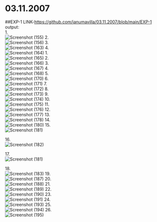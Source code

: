 # 03.11.2007
##EXP-1 LINK-https://github.com/janumavilla/03.11.2007/blob/main/EXP-1
output:<br/>
1.<br/>
![Screenshot (155)](https://user-images.githubusercontent.com/112294762/193796650-91ee2465-6013-48d9-a5f7-c7493128ed4e.png)
2.<br/>
![Screenshot (156)](https://user-images.githubusercontent.com/112294762/193796796-841fd558-4f6d-4138-a3b4-e6ae65e6829b.png)
3.<br/>
![Screenshot (163)](https://user-images.githubusercontent.com/112294762/193797203-2c61ec4d-eb0b-4de3-b89e-629a1ac8cbdf.png)
4.<br/>
![Screenshot (164)](https://user-images.githubusercontent.com/112294762/193797326-9086efd6-9347-4e68-9a08-70516237da07.png)
1.<br/>
![Screenshot (165)](https://user-images.githubusercontent.com/112294762/193797953-5db851d4-ab3e-465b-b659-79191a232a58.png)
2.<br/>
![Screenshot (166)](https://user-images.githubusercontent.com/112294762/193798069-e503dd2a-ba99-484b-bf8d-11b9f9939ed4.png)
3.<br/>
![Screenshot (167)](https://user-images.githubusercontent.com/112294762/193798168-a66e6bca-0ddb-4fc5-9d57-0a47c88e92a2.png)
4.<br/>
![Screenshot (168)](https://user-images.githubusercontent.com/112294762/193798293-691d4d77-6832-48b1-a055-3d65c10d15f0.png)
5.<br/>
![Screenshot (170)](https://user-images.githubusercontent.com/112294762/193874014-590fe7da-e261-4ed3-a31e-6d154bb0128c.png)
6.<br/>
![Screenshot (171)](https://user-images.githubusercontent.com/112294762/193874087-908725fc-0ba2-45c1-8bff-b198bb7a5f22.png)
7.<br/>
![Screenshot (172)](https://user-images.githubusercontent.com/112294762/193874134-cb805f3b-eb12-462e-a430-0f4901d57b52.png)
8.<br/>
![Screenshot (173)](https://user-images.githubusercontent.com/112294762/193874198-84c964d4-0307-43a5-8fa1-0e97d6ab47cf.png)
9.<br/>
![Screenshot (174)](https://user-images.githubusercontent.com/112294762/193874268-31a997eb-42c7-4e88-a074-a4eb9d243a0b.png)
10.<br/>
![Screenshot (175)](https://user-images.githubusercontent.com/112294762/193874848-135495b3-89b1-40fe-9107-2a4635079194.png)
11.<br/>
![Screenshot (176)](https://user-images.githubusercontent.com/112294762/193874939-362951d1-5935-477f-88e3-e1f669cfac80.png)
12.<br/>
![Screenshot (177)](https://user-images.githubusercontent.com/112294762/193875020-98ff22c1-52c6-4be3-9299-5d2c8f50b3dc.png)
13.<br/>
![Screenshot (178)](https://user-images.githubusercontent.com/112294762/194059475-e6499061-3e49-4b18-83a2-f28d7c04a725.png)
14.<br/>
![Screenshot (180)](https://user-images.githubusercontent.com/112294762/194059549-3580f915-5860-4a56-8f2f-94bc663adf94.png)
15.<br/>![Screenshot (181)](https://user-images.githubusercontent.com/112294762/194059613-0bd7584f-05af-425b-a528-e4f3e781e9bc.png)

16.<br/>
![Screenshot (182)](https://user-images.githubusercontent.com/112294762/194059704-109d57ba-eec1-4ea1-84bb-efcd4129e6a5.png)

17.<br/>
![Screenshot (181)](https://user-images.githubusercontent.com/112294762/194059767-548ef5b5-c15b-4253-9af9-c57a60fd6574.png)

18.<br/>
![Screenshot (183)](https://user-images.githubusercontent.com/112294762/194059851-1552b4bf-342f-4203-a45c-fc6c5542743d.png)
19.<br/>
![Screenshot (187)](https://user-images.githubusercontent.com/112294762/194060692-1887a3c1-f6ce-4dad-892b-c84fae980775.png)
20.<br/>
![Screenshot (188)](https://user-images.githubusercontent.com/112294762/194060807-c112af10-2b9e-4aaf-93bb-e259ece18569.png)
21.<br/>
![Screenshot (189)](https://user-images.githubusercontent.com/112294762/194060908-05186266-6911-42a3-80d9-7b3497459271.png)
22.<br/>
![Screenshot (190)](https://user-images.githubusercontent.com/112294762/194062503-9f677b7e-77fa-49c2-8fd8-c5fc58058f63.png)
23.<br/>
![Screenshot (191)](https://user-images.githubusercontent.com/112294762/194063274-8cbcafc9-0ea2-4ac7-8076-9eee93d8fb9e.png)
24.<br/>
![Screenshot (193)](https://user-images.githubusercontent.com/112294762/194064209-6afe285d-99d5-4019-bc76-c2a6c32ced56.png)
25.<br/>
![Screenshot (194)](https://user-images.githubusercontent.com/112294762/194064317-fdd96fcb-8e14-48b9-a0f9-9c64448e7f18.png)
26.<br/>
![Screenshot (195)](https://user-images.githubusercontent.com/112294762/194064418-72d7e330-efe8-4566-9304-2e9494c0be68.png)



